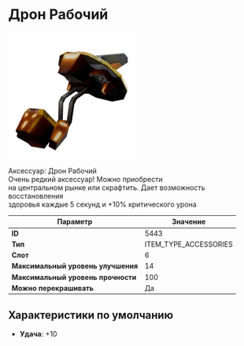 # Дрон Рабочий

![Item Image](../img/5443.webp?raw=true)

Аксессуар: Дрон Рабочий<br>Очень редкий аксессуар! Можно приобрести<br>на центральном рынке или скрафтить. Дает возможность восстановления<br>здоровья каждые 5 секунд и +10% критического урона


| Параметр | Значение |
|----------|----------|
| **ID** | 5443 |
| **Тип** | ITEM_TYPE_ACCESSORIES |
| **Слот** | 6 |
| **Максимальный уровень улучшения** | 14 |
| **Максимальный уровень прочности** | 100 |
| **Можно перекрашивать** | Да |

## Характеристики по умолчанию

- **Удача**: +10

